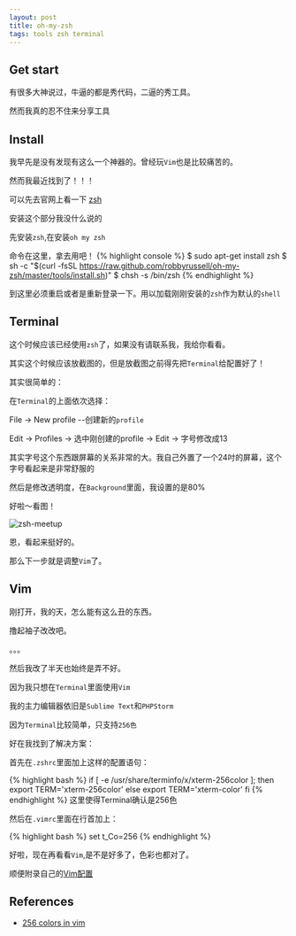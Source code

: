 ```yaml
---
layout: post
title: oh-my-zsh
tags: tools zsh terminal
---
```


## Get start

有很多大神说过，牛逼的都是秀代码，二逼的秀工具。

然而我真的忍不住来分享工具

## Install

我早先是没有发现有这么一个神器的。曾经玩`Vim`也是比较痛苦的。

然而我最近找到了！！！

可以先去官网上看一下 [zsh](http://ohmyz.sh)

安装这个部分我没什么说的

先安装`zsh`,在安装`oh my zsh`

命令在这里，拿去用吧！
{% highlight console %}
$ sudo apt-get install zsh
$ sh -c "$(curl -fsSL https://raw.github.com/robbyrussell/oh-my-zsh/master/tools/install.sh)"
$ chsh -s /bin/zsh
{% endhighlight %}

到这里必须重启或者是重新登录一下。用以加载刚刚安装的`zsh`作为默认的`shell`

## Terminal

这个时候应该已经使用`zsh`了，如果没有请联系我，我给你看看。

其实这个时候应该放截图的，但是放截图之前得先把`Terminal`给配置好了！

其实很简单的：

在`Terminal`的上面依次选择：

File -> New profile --创建新的`profile`

Edit -> Profiles -> 选中刚创建的profile -> Edit -> 字号修改成13

其实字号这个东西跟屏幕的关系非常的大。我自己外置了一个24吋的屏幕，这个字号看起来是非常舒服的

然后是修改透明度，在`Background`里面，我设置的是80%

好啦～看图！

![zsh-meetup](http://cdn.iamhele.com/github.io/images/zsh/zsh-meetup.png)

恩，看起来挺好的。

那么下一步就是调整`Vim`了。

## Vim

刚打开，我的天，怎么能有这么丑的东西。

撸起袖子改改吧。

。。。

然后我改了半天也始终是弄不好。

因为我只想在`Terminal`里面使用`Vim`

我的主力编辑器依旧是`Sublime Text`和`PHPStorm`

因为`Terminal`比较简单，只支持`256色`

好在我找到了解决方案：

首先在`.zshrc`里面加上这样的配置语句：

{% highlight bash %}
if [ -e /usr/share/terminfo/x/xterm-256color ]; then
    export TERM='xterm-256color'
  else
    export TERM='xterm-color'
fi
{% endhighlight %}
这里使得Terminal确认是256色

然后在`.vimrc`里面在行首加上：

{% highlight bash %}
set t_Co=256
{% endhighlight %}

好啦，现在再看看`Vim`,是不是好多了，色彩也都对了。

顺便附录自己的[Vim配置](https://github.com/AnnatarHe/vimConfigure)

## References

* [256 colors in vim](http://vim.wikia.com/wiki/256_colors_in_vim)
